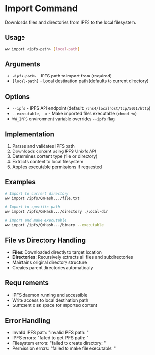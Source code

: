 # Import Command

Downloads files and directories from IPFS to the local filesystem.

## Usage

```bash
ww import <ipfs-path> [local-path]
```

## Arguments

- `<ipfs-path>` - IPFS path to import from (required)
- `[local-path]` - Local destination path (defaults to current directory)

## Options

- `--ipfs` - IPFS API endpoint (default: `/dns4/localhost/tcp/5001/http`)
- `--executable, -x` - Make imported files executable (`chmod +x`)
- `WW_IPFS` environment variable overrides `--ipfs` flag

## Implementation

1. Parses and validates IPFS path
2. Downloads content using IPFS Unixfs API
3. Determines content type (file or directory)
4. Extracts content to local filesystem
5. Applies executable permissions if requested

## Examples

```bash
# Import to current directory
ww import /ipfs/QmHash.../file.txt

# Import to specific path
ww import /ipfs/QmHash.../directory ./local-dir

# Import and make executable
ww import /ipfs/QmHash.../binary --executable
```

## File vs Directory Handling

- **Files**: Downloaded directly to target location
- **Directories**: Recursively extracts all files and subdirectories
- Maintains original directory structure
- Creates parent directories automatically

## Requirements

- IPFS daemon running and accessible
- Write access to local destination path
- Sufficient disk space for imported content

## Error Handling

- Invalid IPFS path: "invalid IPFS path: <error>"
- IPFS errors: "failed to get IPFS path: <error>"
- Filesystem errors: "failed to create directory: <error>"
- Permission errors: "failed to make file executable: <error>"
